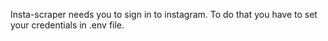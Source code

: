 Insta-scraper needs you to sign in to instagram.
To do that you have to set your credentials in .env file.

